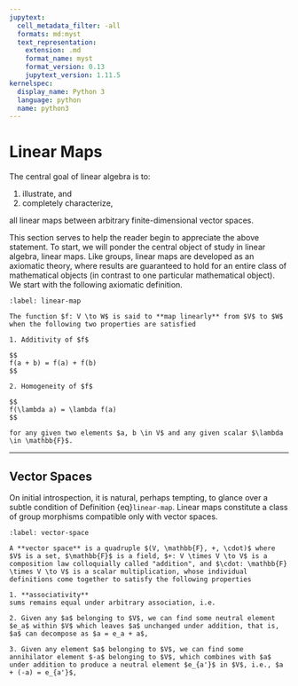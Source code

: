 ```yaml
---
jupytext:
  cell_metadata_filter: -all
  formats: md:myst
  text_representation:
    extension: .md
    format_name: myst
    format_version: 0.13
    jupytext_version: 1.11.5
kernelspec:
  display_name: Python 3
  language: python
  name: python3
---
```


# Linear Maps

The central goal of linear algebra is to:

1. illustrate, and
2. completely characterize,

all linear maps between arbitrary finite-dimensional vector spaces.

This section serves to help the reader begin to appreciate the above statement. To start, we will ponder the central object of study in linear algebra, linear maps. Like groups, linear maps are developed as an axiomatic theory, where results are guaranteed to hold for an entire class of mathematical objects (in contrast to one particular mathematical object). We start with the following axiomatic definition.

```{prf:axiom} Linear Map
:label: linear-map

The function $f: V \to W$ is said to **map linearly** from $V$ to $W$ when the following two properties are satisfied

1. Additivity of $f$

$$
f(a + b) = f(a) + f(b)
$$

2. Homogeneity of $f$

$$
f(\lambda a) = \lambda f(a)
$$

for any given two elements $a, b \in V$ and any given scalar $\lambda \in \mathbb{F}$.
```

---

## Vector Spaces

On initial introspection, it is natural, perhaps tempting, to glance over a subtle condition of Definition {eq}`linear-map`.  Linear maps constitute a class of group morphisms compatible only with vector spaces.

```{prf:axiom} Vector Space
:label: vector-space

A **vector space** is a quadruple $(V, \mathbb{F}, +, \cdot)$ where $V$ is a set, $\mathbb{F}$ is a field, $+: V \times V \to V$ is a composition law colloquially called "addition", and $\cdot: \mathbb{F} \times V \to V$ is a scalar multiplication, whose individual definitions come together to satisfy the following properties

1. **associativity**
sums remains equal under arbitrary association, i.e. 

2. Given any $a$ belonging to $V$, we can find some neutral element $e_a$ within $V$ which leaves $a$ unchanged under addition, that is, $a$ can decompose as $a = e_a + a$,

3. Given any element $a$ belonging to $V$, we can find some annihilator element $-a$ belonging to $V$, which combines with $a$ under addition to produce a neutral element $e_{a'}$ in $V$, i.e., $a + (-a) = e_{a'}$,
```
